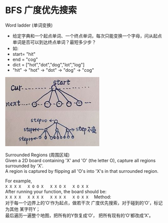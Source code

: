 # BFS 广度优先搜索

Word ladder (单词变换)
* 给定字典和一个起点单词、一个终点单词，每次只能变换一个字母，问从起点单词是否可以到达终点单词？最短多少步？
* 如:
* start= "hit"
* end = "cog"
* dict = ["hot","dot","dog","lot","log"]
* "hit" -> "hot" -> "dot" -> "dog" -> "cog"

![image](https://github.com/AstroMen/Algorithm-DataStructure/blob/master/BFS/img/WordLadder-ChangeOneChar.jpg)
  
Surrounded Regions (周围区域)  
Given a 2D board containing 'X' and 'O' (the letter O), capture all regions surrounded by 'X'.  
A region is captured by flipping all 'O's into 'X's in that surrounded region.  
  
For example,  
`
X X X X  
X O O X  
X X O X  
X O X X  
`  
After running your function, the board should be:  
`
X X X X  
X X X X  
X X X X  
X O X X  
`
Method:  
对于每一个边界上的‘O’作为起点，做若干次  广度优先搜索，对于碰到的‘O’，标记为其他  某字符Y；  
最后遍历一遍整个地图，把所有的Y恢复成‘O’，  把所有现有的‘O’都改成‘X’。  

